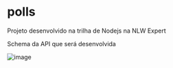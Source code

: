 # polls
Projeto desenvolvido na trilha de Nodejs na NLW Expert

Schema da API que será desenvolvida

![image](https://github.com/LuzianeFreitas/polls/assets/43423130/17191aaf-f7f2-46f0-b0dd-2f3be23632e5)

